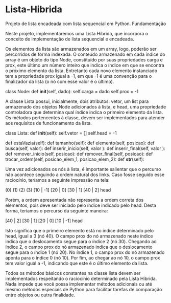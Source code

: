 # Lista-Hibrida
 Projeto de lista encadeada com lista sequencial em Python.
 Fundamentação

Neste projeto, implementaremos uma Lista Híbrida, que incorpora o conceito de implementação de lista sequencial e encadeada. 




Os elementos da lista são armazenados em um array, logo, poderão ser percorridos de forma indexada. O conteúdo armazenado em cada índice do array é um objeto do tipo Node, constituído por suas propriedades carga e prox, este último um número inteiro que indica o índice em que se encontra o próximo elemento da lista. Entretanto cada novo elemento instanciado tem a propriedade prox igual a -1, em que -1 é uma convenção para o finalizador da lista (o nó com esse valor é o último).

class Node:
   def __init__(self, dado):
       self.carga = dado
       self.prox = -1

A classe Lista  possui, inicialmente, dois atributos: vetor, um list para armazenado dos objetos Node adicionados à lista, e head, uma propriedade controladora que determina qual índice indica o primeiro elemento da lista. Os métodos pertencentes à classe, devem ser implementados para atender aos requisitos de funcionamento da lista.

class Lista:
   def __init__(self):
      self.vetor = []
      self.head = -1
   
   def estaVazia(self):
   def tamanho(self):
   def elemento(self, posicao):
   def busca(self, valor):
   def inserir_inicio(self, valor ):
   def inserir_final(self, valor ):
   def remover_inicio(self, posicao):
   def remover_final(self, posicao):
   def trocar_ordem(self, posicao_elem_1, posicao_elem_2):
   def __str__(self):

Uma vez adicionados os nós à lista, é importante salientar que o percurso não acontece seguindo a ordem natural dos links. Caso fosse seguido esse raciocínio, teríamos a seguinte impressão na tela:

   (0)         (1)        (2)        (3)
[10 | -1]   [20 | 0]   [30 | 1]   [40 | 2] 
                                    head

Porém, a ordem apresentada não representa a ordem correta dos elementos, pois deve ser iniciado pelo índice indicado pelo head. Desta forma, teríamos o percurso da seguinte maneira:

[40 | 2]   [30 | 1]   [20 | 0]   [10 | -1]
head

Isto significa que o primeiro elemento está no índice determinado pelo head, igual a 3 (nó 40). O campo prox do nó armazenado neste índice indica que o deslocamento segue para o índice 2 (nó 30). Chegando ao índice 2, o campo prox do nó armazenado indica que o deslocamento segue para o índice 1 (nó 20). No índice 1, o campo prox do nó armazenado aponta para o índice 0 (nó 10). Por fim, ao chegar ao nó 10, o campo prox tem valor igual a -1, indicando que este é o último elemento da lista.

Todos os métodos básicos constantes na classe lista devem ser implementados respeitando o raciocínio determinado pela Lista Híbrida. Nada impede que você possa implementar métodos adicionais ou até mesmo métodos especiais de Python para facilitar tarefas de comparação entre objetos ou outra finalidade.
